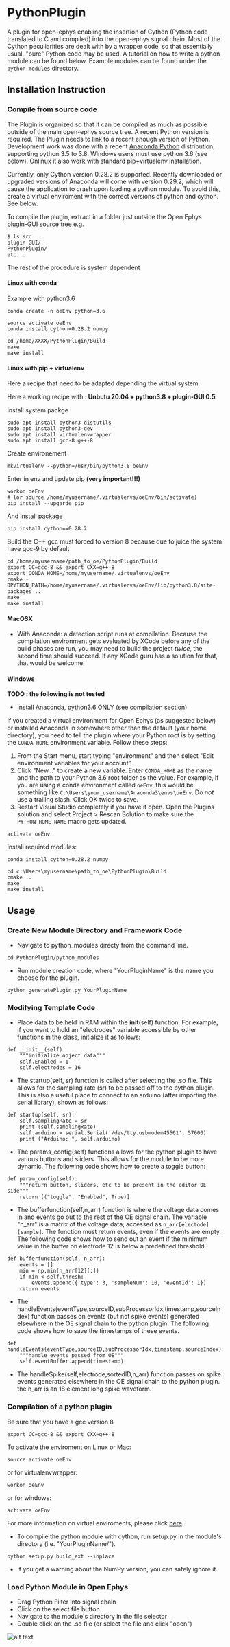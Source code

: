 # PythonPlugin

A plugin for open-ephys enabling the insertion of Cython (Python code translated to C and compiled) into the open-ephys signal chain.
Most of the Cython peculiarities are dealt with by a wrapper code, so that essentially usual, "pure" Python code may be used.
A tutorial on how to write a python module can be found below. Example modules can be found under the `python-modules` directory.

## Installation Instruction

### Compile from source code

The Plugin is organized so that it can be compiled as much as possible outside of the main open-ephys source tree.
A recent Python version is required.
The Plugin needs to link to a recent enough version of Python.
Development work was done with a recent [Anaconda Python](https://www.continuum.io/why-anaconda) distribution, supporting python 3.5 to 3.8.
Windows users must use python 3.6 (see below).
Onlinux it also work with standard pip+virtualenv installation.

Currently, only Cython version 0.28.2 is supported.
Recently downloaded or upgraded versions of Anaconda will come with version 0.29.2,
which will cause the application to crash upon loading a python module.
To avoid this, create a virtual enviroment with the correct versions of python and cython. See below.


To compile the plugin, extract in a folder just outside the Open Ephys plugin-GUI source tree
e.g.

```
$ ls src
plugin-GUI/
PythonPlugin/
etc...
```

The rest of the procedure is system dependent

#### Linux with conda

Example with python3.6

```
conda create -n oeEnv python=3.6
```

```
source activate oeEnv
conda install cython=0.28.2 numpy
```


```
cd /home/XXXX/PythonPlugin/Build
make
make install
```

#### Linux with pip + virtualenv

Here a recipe that need to be adapted depending the virtual system.

Here a working recipe with : **Unbutu 20.04 + python3.8 + plugin-GUI 0.5**

Install system packge
```
sudo apt install python3-distutils
sudo apt install python3-dev
sudo apt install virtualenvwrapper
sudo apt install gcc-8 g++-8 
```

Create environement
```
mkvirtualenv --python=/usr/bin/python3.8 oeEnv
```

Enter in env and update pip **(very important!!!)**
```
workon oeEnv 
# (or source /home/myusername/.virtualenvs/oeEnv/bin/activate)
pip install --upgarde pip
```

And install package
```
pip install cython==0.28.2
```

Build the C++
gcc must forced to version 8 because due to juice the system have gcc-9 by default
```
cd /home/myusername/path_to_oe/PythonPlugin/Build
export CC=gcc-8 && export CXX=g++-8
export CONDA_HOME=/home/myusername/.virtualenvs/oeEnv
cmake -DPYTHON_PATH=/home/myusername/.virtualenvs/oeEnv/lib/python3.8/site-packages ..
make
make install
```


#### MacOSX

- With Anaconda: a detection script runs at compilation. Because the compilation environment gets evaluated
by XCode before any of the build phases are run, you may need to build the project *twice*,
the second time should succeed. If any XCode guru has a solution for that, that would be welcome.


#### Windows

**TODO : the following is not tested**

- Install Anaconda, python3.6 ONLY (see compilation section)





If you created a virtual environment for Open Ephys (as suggested below) or installed Anaconda in somewhere other than the default (your home directory), you need to tell the plugin where your Python root is by setting the `CONDA_HOME` environment variable. Follow these steps:

1. From the Start menu, start typing "environment" and then select "Edit environment variables for your account"
2. Click "New..." to create a new variable. Enter `CONDA_HOME` as the name and the path to your Python 3.6 root folder as the value. For example, if you are using a conda environment called `oeEnv`, this would be something like `C:\Users\your_username\Anaconda3\envs\oeEnv`. Do _not_ use a trailing slash. Click OK twice to save.
3. Restart Visual Studio completely if you have it open. Open the Plugins solution and select Project > Rescan Solution to make sure the `PYTHON_HOME_NAME` macro gets updated.

```
activate oeEnv
```

Install required modules:

```
conda install cython=0.28.2 numpy
```


```
cd c:\Users\myusername\path_to_oe\PythonPlugin\Build
cmake ..
make 
make install
```



## Usage

### Create New Module Directory and Framework Code
- Navigate to python_modules directy from the command line.
```
cd PythonPlugin/python_modules
```
- Run module creation code, where "YourPluginName" is the name you choose for the plugin.
```
python generatePlugin.py YourPluginName
```
### Modifying Template Code
- Place data to be held in RAM within the __init__(self) function. For example, if you want to hold an "electrodes"
  variable accessible by other functions in the class, initialize it as follows:
```
def __init__(self):
    """initialize object data"""
    self.Enabled = 1
    self.electrodes = 16
```

- The startup(self, sr) function is called after selecting the .so file. This allows for the sampling rate (sr) 
  to be passed off to the python plugin. This is also a useful place to connect to an arduino (after importing the serial library), shown as follows:
```
def startup(self, sr):
    self.samplingRate = sr
    print (self.samplingRate)
    self.arduino = serial.Serial('/dev/tty.usbmodem45561', 57600)
    print ("Arduino: ", self.arduino)
```

- The params_config(self) functions allows for the python plugin to have various buttons and sliders.
  This allows for the module to be more dynamic. The following code shows how to create a toggle button:
```
def param_config(self):
    """return button, sliders, etc to be present in the editor OE side"""
    return [("toggle", "Enabled", True)]
```

- The bufferfunction(self,n_arr) function is where the voltage data comes in and events go out to the
  rest of the OE signal chain. The variable "n_arr" is a matrix of the voltage data, accessed
  as `n_arr[electode][sample]`. The function must return events, even if the events are empty.
  The following code shows how to send out an event if the minimum value in the buffer on electrode
  12 is below a predefined threshold.
```
def bufferfunction(self, n_arr):
    events = []
    min = np.min(n_arr[12][:])
    if min < self.thresh:
        events.append({'type': 3, 'sampleNum': 10, 'eventId': 1})
    return events
```

- The handleEvents(eventType,sourceID,subProcessorIdx,timestamp,sourceIndex) function passes on events
  (but not spike events) generated elsewhere in the OE signal chain to the python plugin.
  The following code shows how to save the timestamps of these events.
```
def handleEvents(eventType,sourceID,subProcessorIdx,timestamp,sourceIndex):
    """handle events passed from OE"""
    self.eventBuffer.append(timestamp)
````

- The handleSpike(self,electrode,sortedID,n_arr) function passes on spike events generated elsewhere
  in the OE signal chain to the python plugin. the n_arr is an 18 element long spike waveform.

### Compilation of a python plugin


Be sure that you have a gcc version 8

```
export CC=gcc-8 && export CXX=g++-8
```

To activate the enviroment on Linux or Mac:
```
source activate oeEnv
```

or for virtualenvwrapper:
```
workon oeEnv
```

or for windows:
```
activate oeEnv
```



For more information on virtual enviroments, please click [here](https://conda.io/projects/conda/en/latest/user-guide/tasks/manage-environments.html).

- To compile the python module with cython, run setup.py in the module's directory (i.e. "YourPluginName/").
```
python setup.py build_ext --inplace
```
- If you get a warning about the NumPy version, you can safely ignore it.

### Load Python Module in Open Ephys
- Drag Python Filter into signal chain
- Click on the select file button
- Navigate to the module's directory in the file selector
- Double click on the .so file (or select the file and click "open")

![alt text](https://github.com/MemDynLab/PythonPlugin/blob/event_reciever/images/demonstration.gif)
